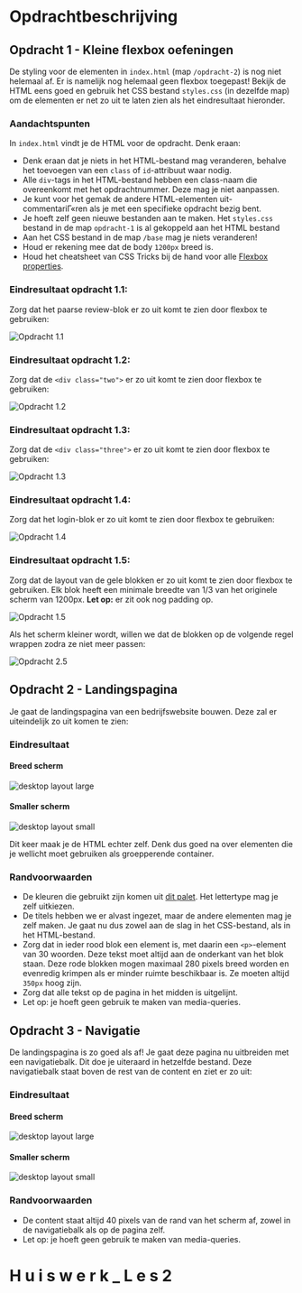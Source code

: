 # Opdrachtbeschrijving

## Opdracht 1 - Kleine flexbox oefeningen

De styling voor de elementen in `index.html` (map `/opdracht-2`) is nog niet helemaal af. Er is namelijk nog helemaal geen flexbox toegepast! Bekijk de HTML eens goed en gebruik het CSS bestand `styles.css` (in dezelfde map) om de elementen er net zo uit te laten zien als het eindresultaat hieronder.

### Aandachtspunten

In `index.html` vindt je de HTML voor de opdracht. Denk eraan:
* Denk eraan dat je niets in het HTML-bestand mag veranderen, behalve het toevoegen van een `class` of `id`-attribuut waar nodig.
* Alle `div`-tags in het HTML-bestand hebben een class-naam die overeenkomt met het opdrachtnummer. Deze mag je niet aanpassen.
* Je kunt voor het gemak de andere HTML-elementen uit-commentariГ«ren als je met een specifieke opdracht bezig bent.
* Je hoeft zelf geen nieuwe bestanden aan te maken. Het `styles.css` bestand in de map `opdracht-1` is al gekoppeld aan het HTML bestand
* Aan het CSS bestand in de map `/base` mag je niets veranderen!
* Houd er rekening mee dat de body `1200px` breed is.
* Houd het cheatsheet van CSS Tricks bij de hand voor alle [Flexbox properties](https://css-tricks.com/snippets/css/a-guide-to-flexbox/).

### Eindresultaat opdracht 1.1:
Zorg dat het paarse review-blok er zo uit komt te zien door flexbox te gebruiken:

![Opdracht 1.1](opdracht-1/assets/one.png "Eindresultaat")

### Eindresultaat opdracht 1.2:
Zorg dat de `<div class="two">` er zo uit komt te zien door flexbox te gebruiken:

![Opdracht 1.2](opdracht-1/assets/two.png "Eindresultaat")

### Eindresultaat opdracht 1.3:
Zorg dat de `<div class="three">` er zo uit komt te zien door flexbox te gebruiken:

![Opdracht 1.3](opdracht-1/assets/three.png "Eindresultaat")

### Eindresultaat opdracht 1.4:
Zorg dat het login-blok er zo uit komt te zien door flexbox te gebruiken:

![Opdracht 1.4](opdracht-1/assets/four.png "Eindresultaat")

### Eindresultaat opdracht 1.5:
Zorg dat de layout van de gele blokken er zo uit komt te zien door flexbox te gebruiken.
Elk blok heeft een minimale breedte van 1/3 van het originele scherm van 1200px. **Let op:** er zit ook nog padding op.

![Opdracht 1.5](opdracht-1/assets/five-big.png "Eindresultaat")

Als het scherm kleiner wordt, willen we dat de blokken op de volgende regel wrappen zodra ze niet meer passen:

![Opdracht 2.5](opdracht-1/assets/five-small.png "Eindresultaat")


## Opdracht 2 - Landingspagina
Je gaat de landingspagina van een bedrijfswebsite bouwen. Deze zal er uiteindelijk zo uit komen te zien:

### Eindresultaat
#### Breed scherm
![desktop layout large](opdracht-2-3/assets/screenshot-large-body.png)
#### Smaller scherm
![desktop layout small](opdracht-2-3/assets/screenshot-small-body.png)

Dit keer maak je de HTML echter zelf. Denk dus goed na over elementen die je wellicht moet gebruiken als groepperende container.

### Randvoorwaarden
* De kleuren die gebruikt zijn komen uit [dit palet](https://coolors.co/151e3f-030027-f2f3d9-dc9e82-c16e70). Het lettertype mag je zelf uitkiezen.
* De titels hebben we er alvast ingezet, maar de andere elementen mag je zelf maken. Je gaat nu dus zowel aan de slag in het CSS-bestand, als in het HTML-bestand.
* Zorg dat in ieder rood blok een element is, met daarin een `<p>`-element van 30 woorden. Deze tekst moet altijd aan de onderkant van het blok staan. Deze rode blokken mogen maximaal 280 pixels breed worden en evenredig krimpen als er minder ruimte beschikbaar is. Ze moeten altijd `350px` hoog zijn.
* Zorg dat alle tekst op de pagina in het midden is uitgelijnt.
* Let op: je hoeft geen gebruik te maken van media-queries.

## Opdracht 3 - Navigatie
De landingspagina is zo goed als af! Je gaat deze pagina nu uitbreiden met een navigatiebalk. Dit doe je uiteraard in hetzelfde bestand. Deze navigatiebalk staat boven de rest van de content en ziet er zo uit:

### Eindresultaat
#### Breed scherm
![desktop layout large](opdracht-2-3/assets/screenshot-large.png)
#### Smaller scherm
![desktop layout small](opdracht-2-3/assets/screenshot-small.png)

### Randvoorwaarden
* De content staat altijd 40 pixels van de rand van het scherm af, zowel in de navigatiebalk als op de pagina zelf.
* Let op: je hoeft geen gebruik te maken van media-queries.

#   H u i s w e r k _ L e s 2 
